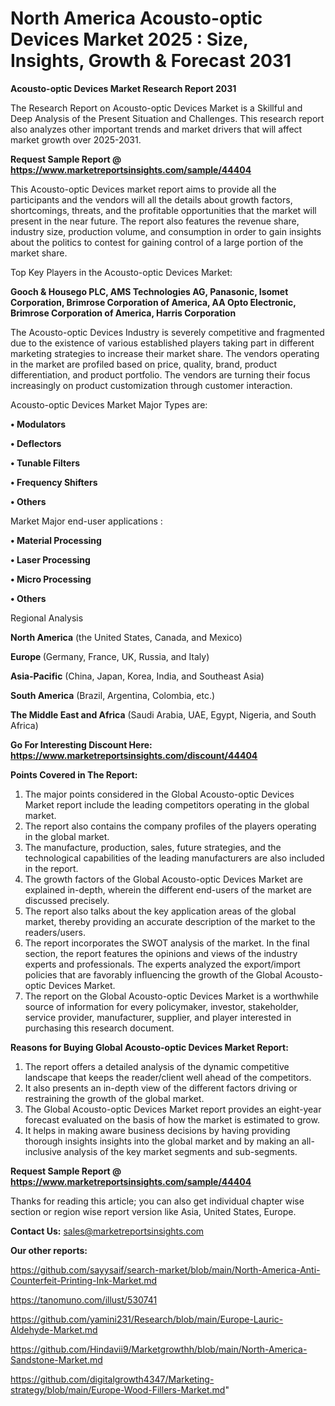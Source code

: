 # North America Acousto-optic Devices Market 2025 : Size, Insights, Growth & Forecast 2031

<strong>Acousto-optic Devices Market Research Report 2031</strong>

The Research Report on Acousto-optic Devices Market is a Skillful and Deep Analysis of the Present Situation and Challenges. This research report also analyzes other important trends and market drivers that will affect market growth over 2025-2031.

<strong>Request Sample Report @ <a href=https://www.marketreportsinsights.com/sample/44404>https://www.marketreportsinsights.com/sample/44404</a></strong>

This Acousto-optic Devices market report aims to provide all the participants and the vendors will all the details about growth factors, shortcomings, threats, and the profitable opportunities that the market will present in the near future. The report also features the revenue share, industry size, production volume, and consumption in order to gain insights about the politics to contest for gaining control of a large portion of the market share.

Top Key Players in the Acousto-optic Devices Market:

<strong>Gooch & Housego PLC, AMS Technologies AG, Panasonic, Isomet Corporation, Brimrose Corporation of America, AA Opto Electronic, Brimrose Corporation of America, Harris Corporation</strong>

The Acousto-optic Devices Industry is severely competitive and fragmented due to the existence of various established players taking part in different marketing strategies to increase their market share. The vendors operating in the market are profiled based on price, quality, brand, product differentiation, and product portfolio. The vendors are turning their focus increasingly on product customization through customer interaction.

Acousto-optic Devices Market Major Types are:

<strong>•  Modulators

•  Deflectors

•  Tunable Filters

•  Frequency Shifters

•  Others</strong>

Market Major end-user applications :

<strong>•  Material Processing

•  Laser Processing

•  Micro Processing

•  Others</strong>

Regional Analysis

</u><strong><b>North America</b></strong> (the United States, Canada, and Mexico)

<strong><b>Europe </b></strong>(Germany, France, UK, Russia, and Italy)

<strong><b>Asia-Pacific</b></strong> (China, Japan, Korea, India, and Southeast Asia)

<strong><b>South America</b></strong> (Brazil, Argentina, Colombia, etc.)

<strong><b>The Middle East and Africa</b></strong> (Saudi Arabia, UAE, Egypt, Nigeria, and South Africa)

<strong>Go For Interesting Discount Here: <a href=https://www.marketreportsinsights.com/discount/44404>https://www.marketreportsinsights.com/discount/44404</a></strong>

<strong>Points Covered in The Report:</strong>
<ol>
  <li>The major points considered in the Global Acousto-optic Devices Market report include the leading competitors operating in the global market.</li>
  <li>The report also contains the company profiles of the players operating in the global market.</li>
  <li>The manufacture, production, sales, future strategies, and the technological capabilities of the leading manufacturers are also included in the report.</li>
  <li>The growth factors of the Global Acousto-optic Devices Market are explained in-depth, wherein the different end-users of the market are discussed precisely.</li>
  <li>The report also talks about the key application areas of the global market, thereby providing an accurate description of the market to the readers/users.</li>
  <li>The report incorporates the SWOT analysis of the market. In the final section, the report features the opinions and views of the industry experts and professionals. The experts analyzed the export/import policies that are favorably influencing the growth of the Global Acousto-optic Devices Market.</li>
  <li>The report on the Global Acousto-optic Devices Market is a worthwhile source of information for every policymaker, investor, stakeholder, service provider, manufacturer, supplier, and player interested in purchasing this research document.</li>
</ol>
<strong>Reasons for Buying Global Acousto-optic Devices Market Report:</strong>

<ol>
  <li>The report offers a detailed analysis of the dynamic competitive landscape that keeps the reader/client well ahead of the competitors.</li>
  <li>It also presents an in-depth view of the different factors driving or restraining the growth of the global market.</li>
  <li>The Global Acousto-optic Devices Market report provides an eight-year forecast evaluated on the basis of how the market is estimated to grow.</li>
  <li>It helps in making aware business decisions by having providing thorough insights insights into the global market and by making an all-inclusive analysis of the key market segments and sub-segments.</li>
</ol>
<strong>Request Sample Report @ <a href=https://www.marketreportsinsights.com/sample/44404>https://www.marketreportsinsights.com/sample/44404</a></strong>


Thanks for reading this article; you can also get individual chapter wise section or region wise report version like Asia, United States, Europe.

<strong>Contact Us:</strong>
sales@marketreportsinsights.com

<strong>Our other reports:</strong>

<a href=https://github.com/sayysaif/search-market/blob/main/North-America-Anti-Counterfeit-Printing-Ink-Market.md>https://github.com/sayysaif/search-market/blob/main/North-America-Anti-Counterfeit-Printing-Ink-Market.md</a>

<a href=https://tanomuno.com/illust/530741>https://tanomuno.com/illust/530741</a>

<a href=https://github.com/yamini231/Research/blob/main/Europe-Lauric-Aldehyde-Market.md>https://github.com/yamini231/Research/blob/main/Europe-Lauric-Aldehyde-Market.md</a>

<a href=https://github.com/Hindavii9/Marketgrowthh/blob/main/North-America-Sandstone-Market.md>https://github.com/Hindavii9/Marketgrowthh/blob/main/North-America-Sandstone-Market.md</a>

<a href=https://github.com/digitalgrowth4347/Marketing-strategy/blob/main/Europe-Wood-Fillers-Market.md>https://github.com/digitalgrowth4347/Marketing-strategy/blob/main/Europe-Wood-Fillers-Market.md</a>"
